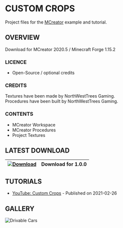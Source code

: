 # CUSTOM CROPS
Project files for the [MCreator](https://mcreator.net/) example and tutorial.

## OVERVIEW
Download for MCreator 2020.5 / Minecraft Forge 1.15.2

### LICENCE
- Open-Source / optional credits

### CREDITS
Textures have been made by NorthWestTrees Gaming.    
Procedures have been built by NorthWestTrees Gaming.

### CONTENTS
* MCreator Workspace
* MCreator Procedures
* Project Textures

## LATEST DOWNLOAD
| [![Download](https://i.imgur.com/Xcxx2Gr.png)](https://github.com/MCreator-Examples/custom_crops/files/6045760/time_based_custom_crops_files.zip) | Download for 1.0.0 |
| --- | --- |

## TUTORIALS
* [YouTube: Custom Crops](https://youtu.be/yuXvYvy9T68) - Published on 2021-02-26

## GALLERY
![Drivable Cars](https://i.imgur.com/vSmMqFX.png)
